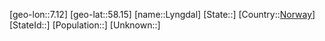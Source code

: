 ﻿---
location: [58.15,7.12]
type: City
tags:
- geo/City


SpocWebEntityId: 32160
isDeleted: false
confidential: public

---
[geo-lon::7.12]
[geo-lat::58.15]
[name::Lyngdal]
[State::]
[Country::[Norway](geo/Continent/Europe/Norway.md)]
[StateId::]
[Population::]
[Unknown::]

